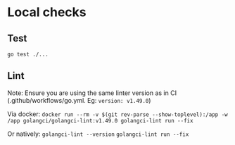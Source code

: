 # Local checks

## Test

`go test ./...`

## Lint

Note: Ensure you are using the same linter version as in CI (.github/workflows/go.yml. Eg: `version: v1.49.0`)

Via docker:
`docker run --rm -v $(git rev-parse --show-toplevel):/app -w /app golangci/golangci-lint:v1.49.0 golangci-lint run --fix`

Or natively:
`golangci-lint --version`
`golangci-lint run --fix`
